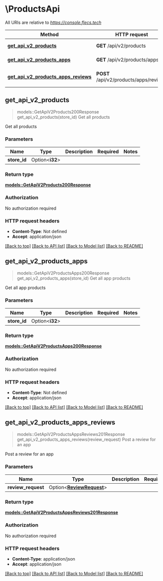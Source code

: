# \ProductsApi

All URIs are relative to *https://console.flecs.tech*

Method | HTTP request | Description
------------- | ------------- | -------------
[**get_api_v2_products**](ProductsApi.md#get_api_v2_products) | **GET** /api/v2/products | Get all products
[**get_api_v2_products_apps**](ProductsApi.md#get_api_v2_products_apps) | **GET** /api/v2/products/apps | Get all app products
[**get_api_v2_products_apps_reviews**](ProductsApi.md#get_api_v2_products_apps_reviews) | **POST** /api/v2/products/apps/reviews | Post a review for an app



## get_api_v2_products

> models::GetApiV2Products200Response get_api_v2_products(store_id)
Get all products

Get all products

### Parameters


Name | Type | Description  | Required | Notes
------------- | ------------- | ------------- | ------------- | -------------
**store_id** | Option<**i32**> |  |  |

### Return type

[**models::GetApiV2Products200Response**](get_api_v2_products_200_response.md)

### Authorization

No authorization required

### HTTP request headers

- **Content-Type**: Not defined
- **Accept**: application/json

[[Back to top]](#) [[Back to API list]](../README.md#documentation-for-api-endpoints) [[Back to Model list]](../README.md#documentation-for-models) [[Back to README]](../README.md)


## get_api_v2_products_apps

> models::GetApiV2ProductsApps200Response get_api_v2_products_apps(store_id)
Get all app products

Get all app products

### Parameters


Name | Type | Description  | Required | Notes
------------- | ------------- | ------------- | ------------- | -------------
**store_id** | Option<**i32**> |  |  |

### Return type

[**models::GetApiV2ProductsApps200Response**](get_api_v2_products_apps_200_response.md)

### Authorization

No authorization required

### HTTP request headers

- **Content-Type**: Not defined
- **Accept**: application/json

[[Back to top]](#) [[Back to API list]](../README.md#documentation-for-api-endpoints) [[Back to Model list]](../README.md#documentation-for-models) [[Back to README]](../README.md)


## get_api_v2_products_apps_reviews

> models::GetApiV2ProductsAppsReviews201Response get_api_v2_products_apps_reviews(review_request)
Post a review for an app

Post a review for an app

### Parameters


Name | Type | Description  | Required | Notes
------------- | ------------- | ------------- | ------------- | -------------
**review_request** | Option<[**ReviewRequest**](ReviewRequest.md)> |  |  |

### Return type

[**models::GetApiV2ProductsAppsReviews201Response**](get_api_v2_products_apps_reviews_201_response.md)

### Authorization

No authorization required

### HTTP request headers

- **Content-Type**: application/json
- **Accept**: application/json

[[Back to top]](#) [[Back to API list]](../README.md#documentation-for-api-endpoints) [[Back to Model list]](../README.md#documentation-for-models) [[Back to README]](../README.md)

